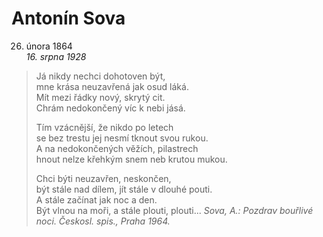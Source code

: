 Antonín Sova
============

26. února 1864  
*16. srpna 1928*

> Já nikdy nechci dohotoven být,  
> mne krása neuzavřená jak osud láká.  
> Mít mezi řádky nový, skrytý cit.  
> Chrám nedokončený víc k nebi jásá.
>
> Tím vzácnější, že nikdo po letech  
> se bez trestu jej nesmí tknout svou rukou.  
> A na nedokončených věžích, pilastrech  
> hnout nelze křehkým snem neb krutou mukou.
>
> Chci býti neuzavřen, neskončen,  
> být stále nad dílem, jít stále v dlouhé pouti.  
> A stále začínat jak noc a den.  
> Být vlnou na moři, a stále plouti, plouti...
> *Sova, A.: Pozdrav bouřlivé noci. Českosl. spis., Praha 1964.*


